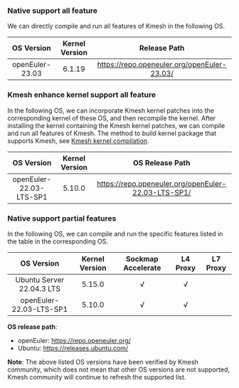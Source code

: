 ### Native support all feature

We can directly compile and run all features of Kmesh in the following OS.

| OS Version      | Kernel Version | Release Path                                |
| :-------------: | :------------: | :-----------------------------------------: |
| openEuler-23.03 |     6.1.19     | https://repo.openeuler.org/openEuler-23.03/ |

### Kmesh enhance kernel support all feature

In the following OS, we can incorporate Kmesh kernel patches into the corresponding kernel of these OS, and then recompile the kernel. After installing the kernel containing the Kmesh kernel patches, we can compile and run all features of Kmesh. The method to build kernel package that supports Kmesh, see [Kmesh kernel compilation](kmesh_kernel_compile.md).

| OS Version              | Kernel Version | OS Release Path                                     |
| :---------------------: | :------------: | :-------------------------------------------------: |
| openEuler-22.03-LTS-SP1 |     5.10.0     | https://repo.openeuler.org/openEuler-22.03-LTS-SP1/ |

### Native support partial features

In the following OS, we can compile and run the specific features listed in the table in the corresponding OS.

| OS Version                | Kernel Version | Sockmap Accelerate   | L4 Proxy | L7 Proxy |
| :-----------------------: | :------------: | :------------------: | :------: | :------: |
| Ubuntu Server 22.04.3 LTS |     5.15.0     |           √          |     √    |          |
| openEuler-22.03-LTS-SP1   |     5.10.0     |           √          |     √    |          |

**OS release path**:

- openEuler: https://repo.openeuler.org/
- Ubuntu: https://releases.ubuntu.com/

**Note**: The above listed OS versions have been verified by Kmesh community, which does not mean that other OS versions are not supported, Kmesh community will continue to refresh the supported list.
